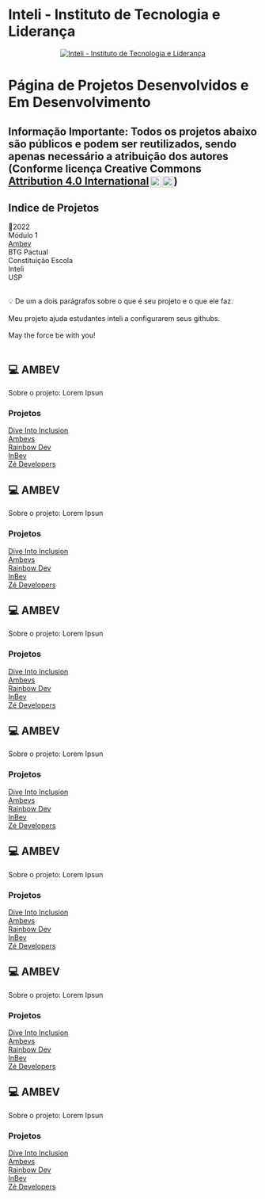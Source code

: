 # Inteli - Instituto de Tecnologia e Liderança 

<p align="center">
<a href= "https://www.inteli.edu.br/"><img src="https://www.inteli.edu.br/wp-content/uploads/2021/08/20172028/marca_1-2.png" alt="Inteli - Instituto de Tecnologia e Liderança" border="0"></a>
</p>

# Página de Projetos Desenvolvidos e Em Desenvolvimento

## Informação Importante: Todos os projetos abaixo são públicos e podem ser reutilizados, sendo apenas necessário a atribuição dos autores (Conforme licença Creative Commons <a href="http://creativecommons.org/licenses/by/4.0/?ref=chooser-v1" target="_blank" rel="license noopener noreferrer" style="display:inline-block;">Attribution 4.0 International<img style="height:22px!important;margin-left:3px;vertical-align:text-bottom;" src="https://mirrors.creativecommons.org/presskit/icons/cc.svg?ref=chooser-v1"><img style="height:22px!important;margin-left:3px;vertical-align:text-bottom;" src="https://mirrors.creativecommons.org/presskit/icons/by.svg?ref=chooser-v1"></a>)

## Indice de Projetos

📜2022
<br>Módulo 1<br>
<a href="#teste">Ambev</a>
<br>BTG Pactual
<br>Constituição Escola
<br>Inteli
<br>USP
<br><br>


💡 De um a dois parágrafos sobre o que é seu projeto e o que ele faz.
<br><br>
Meu projeto ajuda estudantes inteli a configurarem seus githubs.
<br><br>
May the force be with you!
<br><br>



## 💻 AMBEV
<p id="t1"></p>
Sobre o projeto: Lorem Ipsun<br>

### Projetos

<a href="https://github.com/2022M1T1/Projeto1" target="_blank" rel="noopener noreferrer"> Dive Into Inclusion </a>
<br><a href="https://github.com/2022M1T1/Projeto2" target="_blank" rel="noopener noreferrer"> Ambevs </a>
<br><a href="https://github.com/2022M1T1/Projeto3" target="_blank" rel="noopener noreferrer"> Rainbow Dev </a>
<br><a href="https://github.com/2022M1T1/Projeto4" target="_blank" rel="noopener noreferrer"> InBev </a>
<br><a href="https://github.com/2022M1T1/Projeto5" target="_blank" rel="noopener noreferrer"> Zé Developers </a>

## 💻 AMBEV
<p id="teste"></p>
Sobre o projeto: Lorem Ipsun<br>

### Projetos

<a href="https://github.com/2022M1T1/Projeto1" target="_blank" rel="noopener noreferrer"> Dive Into Inclusion </a>
<br><a href="https://github.com/2022M1T1/Projeto2" target="_blank" rel="noopener noreferrer"> Ambevs </a>
<br><a href="https://github.com/2022M1T1/Projeto3" target="_blank" rel="noopener noreferrer"> Rainbow Dev </a>
<br><a href="https://github.com/2022M1T1/Projeto4" target="_blank" rel="noopener noreferrer"> InBev </a>
<br><a href="https://github.com/2022M1T1/Projeto5" target="_blank" rel="noopener noreferrer"> Zé Developers </a>

## 💻 AMBEV
<p id="teste"></p>
Sobre o projeto: Lorem Ipsun<br>

### Projetos

<a href="https://github.com/2022M1T1/Projeto1" target="_blank" rel="noopener noreferrer"> Dive Into Inclusion </a>
<br><a href="https://github.com/2022M1T1/Projeto2" target="_blank" rel="noopener noreferrer"> Ambevs </a>
<br><a href="https://github.com/2022M1T1/Projeto3" target="_blank" rel="noopener noreferrer"> Rainbow Dev </a>
<br><a href="https://github.com/2022M1T1/Projeto4" target="_blank" rel="noopener noreferrer"> InBev </a>
<br><a href="https://github.com/2022M1T1/Projeto5" target="_blank" rel="noopener noreferrer"> Zé Developers </a>

## 💻 AMBEV
<p id="teste"></p>
Sobre o projeto: Lorem Ipsun<br>

### Projetos

<a href="https://github.com/2022M1T1/Projeto1" target="_blank" rel="noopener noreferrer"> Dive Into Inclusion </a>
<br><a href="https://github.com/2022M1T1/Projeto2" target="_blank" rel="noopener noreferrer"> Ambevs </a>
<br><a href="https://github.com/2022M1T1/Projeto3" target="_blank" rel="noopener noreferrer"> Rainbow Dev </a>
<br><a href="https://github.com/2022M1T1/Projeto4" target="_blank" rel="noopener noreferrer"> InBev </a>
<br><a href="https://github.com/2022M1T1/Projeto5" target="_blank" rel="noopener noreferrer"> Zé Developers </a>

## 💻 AMBEV
<p id="teste"></p>
Sobre o projeto: Lorem Ipsun<br>

### Projetos

<a href="https://github.com/2022M1T1/Projeto1" target="_blank" rel="noopener noreferrer"> Dive Into Inclusion </a>
<br><a href="https://github.com/2022M1T1/Projeto2" target="_blank" rel="noopener noreferrer"> Ambevs </a>
<br><a href="https://github.com/2022M1T1/Projeto3" target="_blank" rel="noopener noreferrer"> Rainbow Dev </a>
<br><a href="https://github.com/2022M1T1/Projeto4" target="_blank" rel="noopener noreferrer"> InBev </a>
<br><a href="https://github.com/2022M1T1/Projeto5" target="_blank" rel="noopener noreferrer"> Zé Developers </a>

## 💻 AMBEV
<p id="teste"></p>
Sobre o projeto: Lorem Ipsun<br>

### Projetos

<a href="https://github.com/2022M1T1/Projeto1" target="_blank" rel="noopener noreferrer"> Dive Into Inclusion </a>
<br><a href="https://github.com/2022M1T1/Projeto2" target="_blank" rel="noopener noreferrer"> Ambevs </a>
<br><a href="https://github.com/2022M1T1/Projeto3" target="_blank" rel="noopener noreferrer"> Rainbow Dev </a>
<br><a href="https://github.com/2022M1T1/Projeto4" target="_blank" rel="noopener noreferrer"> InBev </a>
<br><a href="https://github.com/2022M1T1/Projeto5" target="_blank" rel="noopener noreferrer"> Zé Developers </a>

## 💻 AMBEV
<p id="teste"></p>
Sobre o projeto: Lorem Ipsun<br>

### Projetos

<a href="https://github.com/2022M1T1/Projeto1" target="_blank" rel="noopener noreferrer"> Dive Into Inclusion </a>
<br><a href="https://github.com/2022M1T1/Projeto2" target="_blank" rel="noopener noreferrer"> Ambevs </a>
<br><a href="https://github.com/2022M1T1/Projeto3" target="_blank" rel="noopener noreferrer"> Rainbow Dev </a>
<br><a href="https://github.com/2022M1T1/Projeto4" target="_blank" rel="noopener noreferrer"> InBev </a>
<br><a href="https://github.com/2022M1T1/Projeto5" target="_blank" rel="noopener noreferrer"> Zé Developers </a>
